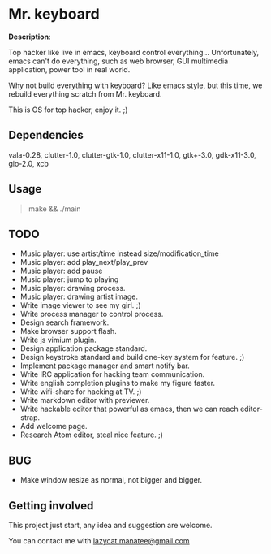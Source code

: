 # Mr. keyboard

**Description**:

Top hacker like live in emacs, keyboard control everything...
Unfortunately, emacs can't do everything, such as web browser, GUI multimedia application, power tool in real world.

Why not build everything with keyboard?
Like emacs style, but this time, we rebuild everything scratch from Mr. keyboard.

This is OS for top hacker, enjoy it. ;)

## Dependencies

vala-0.28, clutter-1.0, clutter-gtk-1.0, clutter-x11-1.0, gtk+-3.0, gdk-x11-3.0, gio-2.0, xcb

## Usage

> make && ./main

## TODO

* Music player: use artist/time instead size/modification_time
* Music player: add play_next/play_prev
* Music player: add pause
* Music player: jump to playing
* Music player: drawing process.
* Music player: drawing artist image.
* Write image viewer to see my girl. ;)
* Write process manager to control process.
* Design search framework.
* Make browser support flash.
* Write js vimium plugin.
* Design application package standard.
* Design keystroke standard and build one-key system for feature. ;)
* Implement package manager and smart notify bar.
* Write IRC application for hacking team communication.
* Write english completion plugins to make my figure faster. 
* Write wifi-share for hacking at TV. ;)
* Write markdown editor with previewer.
* Write hackable editor that powerful as emacs, then we can reach editor-strap. 
* Add welcome page.
* Research Atom editor, steal nice feature. ;)

## BUG

* Make window resize as normal, not bigger and bigger.

## Getting involved

This project just start, any idea and suggestion are welcome.

You can contact me with lazycat.manatee@gmail.com 

